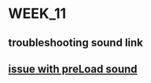 # WEEK_11

## troubleshooting sound link
## [issue with preLoad sound](https://TajHealy.github.io/CodeWords/week_11/tinkeredWeek11/) 
